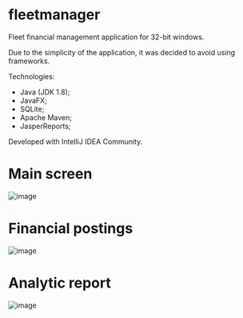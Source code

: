 # fleetmanager
Fleet financial management application for 32-bit windows.

Due to the simplicity of the application, it was decided to avoid using frameworks.

Technologies:
  * Java (JDK 1.8);
  * JavaFX;
  * SQLite;
  * Apache Maven;
  * JasperReports;

Developed with IntelliJ IDEA Community.

# Main screen
![image](https://user-images.githubusercontent.com/43590504/116173850-ade22c80-a6e3-11eb-92a3-34baf3799d30.png)

# Financial postings
![image](https://user-images.githubusercontent.com/43590504/116175027-ed117d00-a6e5-11eb-8974-527d2de3be68.png)

# Analytic report
![image](https://user-images.githubusercontent.com/43590504/116174813-88562280-a6e5-11eb-8d14-e458671ca56e.png)


